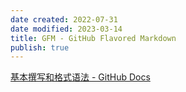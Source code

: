 ```yaml
---
date created: 2022-07-31
date modified: 2023-03-14
title: GFM - GitHub Flavored Markdown
publish: true
---
```


[基本撰写和格式语法 - GitHub Docs](https://docs.github.com/cn/get-started/writing-on-github/getting-started-with-writing-and-formatting-on-github/basic-writing-and-formatting-syntax)